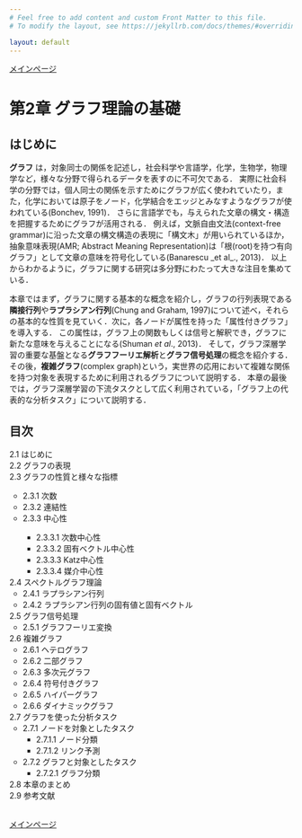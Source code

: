 ```yaml
---
# Feel free to add content and custom Front Matter to this file.
# To modify the layout, see https://jekyllrb.com/docs/themes/#overriding-theme-defaults

layout: default
---
```

<a href="../">メインページ</a>

<h1>第2章 グラフ理論の基礎</h1>

<h2>はじめに</h2>
<b>グラフ</b> は，対象同士の関係を記述し，社会科学や言語学，化学，生物学，物理学など，様々な分野で得られるデータを表すのに不可欠である．
実際に社会科学の分野では，個人同士の関係を示すためにグラフが広く使われていたり，また，化学においては原子をノード，化学結合をエッジとみなすようなグラフが使われている(Bonchev, 1991)．
さらに言語学でも，与えられた文章の構文・構造を把握するためにグラフが活用される．
例えば，文脈自由文法(context-free grammar)に沿った文章の構文構造の表現に「構文木」が用いられているほか，抽象意味表現(AMR; Abstract Meaning Representation)は「根(root)を持つ有向グラフ」として文章の意味を符号化している(Banarescu _et al_., 2013)．
以上からわかるように，グラフに関する研究は多分野にわたって大きな注目を集めている．

本章ではまず，グラフに関する基本的な概念を紹介し，グラフの行列表現である<b>隣接行列</b>や<b>ラプラシアン行列</b>(Chung and Graham, 1997)について述べ，それらの基本的な性質を見ていく．次に，各ノードが属性を持った「属性付きグラフ」を導入する．
この属性は，グラフ上の関数もしくは信号と解釈でき，グラフに新たな意味を与えることになる(Shuman _et al_., 2013)．
そして，グラフ深層学習の重要な基盤となる<b>グラフフーリエ解析</b>と<b>グラフ信号処理</b>の概念を紹介する．
その後，<b>複雑グラフ</b>(complex graph)という，実世界の応用において複雑な関係を持つ対象を表現するために利用されるグラフについて説明する．
本章の最後では，グラフ深層学習の下流タスクとして広く利用されている，「グラフ上の代表的な分析タスク」について説明する．

<h2>目次</h2>
<ul style="list-style-type: none; padding-left:0;">
  <li>2.1 はじめに</li>
  <li>2.2 グラフの表現</li>
  <li>2.3 グラフの性質と様々な指標</li>
  <ul>
    <li>2.3.1 次数</li>
    <li>2.3.2 連結性</li>
    <li>2.3.3 中心性</li>
    <ul>
      <li>2.3.3.1 次数中心性</li>
      <li>2.3.3.2 固有ベクトル中心性</li>
      <li>2.3.3.3 Katz中心性</li>
      <li>2.3.3.4 媒介中心性</li>
    </ul>
  </ul>
  <li>2.4 スペクトルグラフ理論
  <ul>
    <li>2.4.1 ラプラシアン行列</li>
    <li>2.4.2 ラプラシアン行列の固有値と固有ベクトル</li>
  </ul>
  </li>
  <li>2.5 グラフ信号処理
  <ul>
    <li>2.5.1 グラフフーリエ変換</li>
  </ul>
  </li>
  <li>2.6 複雑グラフ
  <ul>
    <li>2.6.1 ヘテログラフ</li>
    <li>2.6.2 二部グラフ</li>
    <li>2.6.3 多次元グラフ</li>
    <li>2.6.4 符号付きグラフ</li>
    <li>2.6.5 ハイパーグラフ</li>
    <li>2.6.6 ダイナミックグラフ</li>
  </ul>
  </li>
  <li>2.7 グラフを使った分析タスク
    <ul>
      <li>2.7.1 ノードを対象としたタスク
        <ul>
          <li>2.7.1.1 ノード分類</li>
          <li>2.7.1.2 リンク予測</li>
        </ul>
      </li>
      <li>2.7.2 グラフと対象としたタスク
        <ul>
          <li>2.7.2.1 グラフ分類</li>
        </ul>
      </li>
    </ul>
  </li>
  <li>2.8 本章のまとめ</li>
  <li>2.9 参考文献</li>
</ul>
<br>
<a href="../">メインページ</a>
